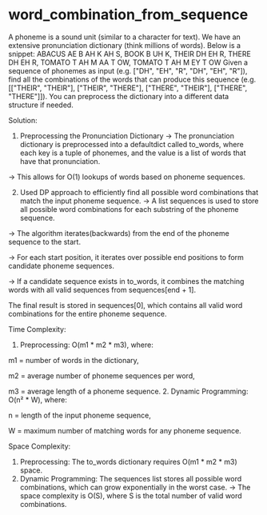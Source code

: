 # word_combination_from_sequence

A phoneme is a sound unit (similar to a character for text). We have an extensive pronunciation dictionary (think millions of words). Below is a snippet:
ABACUS AE B AH K AH S,
BOOK B UH K,
THEIR DH EH R,
THERE DH EH R,
TOMATO T AH M AA T OW,
TOMATO T AH M EY T OW
Given a sequence of phonemes as input (e.g. ["DH", "EH", "R", "DH", "EH", "R"]), find all the combinations of the words that can produce this sequence (e.g. [["THEIR", "THEIR"], ["THEIR", "THERE"], ["THERE", "THEIR"], ["THERE", "THERE"]]). You can preprocess the dictionary into a different data structure if needed.

Solution:

1. Preprocessing the Pronunciation Dictionary
-> The pronunciation dictionary is preprocessed into a defaultdict called to_words, where each key is a tuple of phonemes, and the value is a list of words that have that pronunciation.

-> This allows for O(1) lookups of words based on phoneme sequences.

2. Used DP approach to efficiently find all possible word combinations that match the input phoneme sequence.
-> A list sequences is used to store all possible word combinations for each substring of the phoneme sequence.

-> The algorithm iterates(backwards) from the end of the phoneme sequence to the start.

-> For each start position, it iterates over possible end positions to form candidate phoneme sequences.

-> If a candidate sequence exists in to_words, it combines the matching words with all valid sequences from sequences[end + 1].


The final result is stored in sequences[0], which contains all valid word combinations for the entire phoneme sequence.

Time Complexity:
1. Preprocessing: O(m1 * m2 * m3), where:

m1 = number of words in the dictionary,

m2 = average number of phoneme sequences per word,

m3 = average length of a phoneme sequence.
2. Dynamic Programming: O(n² * W), where:

n = length of the input phoneme sequence,

W = maximum number of matching words for any phoneme sequence.

Space Complexity:
1. Preprocessing: The to_words dictionary requires O(m1 * m2 * m3) space.
2. Dynamic Programming: The sequences list stores all possible word combinations, which can grow exponentially in the worst case.
-> The space complexity is O(S), where S is the total number of valid word combinations.
